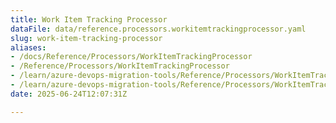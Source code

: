 ```yaml
---
title: Work Item Tracking Processor
dataFile: data/reference.processors.workitemtrackingprocessor.yaml
slug: work-item-tracking-processor
aliases:
- /docs/Reference/Processors/WorkItemTrackingProcessor
- /Reference/Processors/WorkItemTrackingProcessor
- /learn/azure-devops-migration-tools/Reference/Processors/WorkItemTrackingProcessor
- /learn/azure-devops-migration-tools/Reference/Processors/WorkItemTrackingProcessor/index.md
date: 2025-06-24T12:07:31Z

---
```


